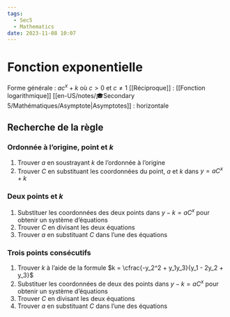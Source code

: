 ```yaml
---
tags:
  - Sec5
  - Mathematics
date: 2023-11-08 10:07
---
```


# Fonction exponentielle

Forme générale : $ac^x + k$ où $c > 0$ et $c \ne 1$
[[Réciproque]] : [[Fonction logarithmique]]
[[en-US/notes/🎓Secondary 5/Mathématiques/Asymptote|Asymptotes]] : horizontale

## Recherche de la règle

### Ordonnée à l’origine, point et $k$

1. Trouver $a$ en soustrayant $k$ de l’ordonnée à l’origine
2. Trouver $C$ en substituant les coordonnées du point, $a$ et $k$ dans $y = aC^x + k$

### Deux points et $k$

1. Substituer les coordonnées des deux points dans $y - k = aC^x$ pour obtenir un système d’équations
2. Trouver $C$ en divisant les deux équations
3. Trouver $a$ en substituant $C$ dans l’une des équations

### Trois points consécutifs

1. Trouver $k$ à l’aide de la formule $k = \cfrac{-y_2^2 + y_1y_3}{y_1 - 2y_2 + y_3}$
2. Substituer les coordonnées de deux des points dans $y - k = aC^x$ pour obtenir un système d’équations
3. Trouver $C$ en divisant les deux équations
4. Trouver $a$ en substituant $C$ dans l’une des équations